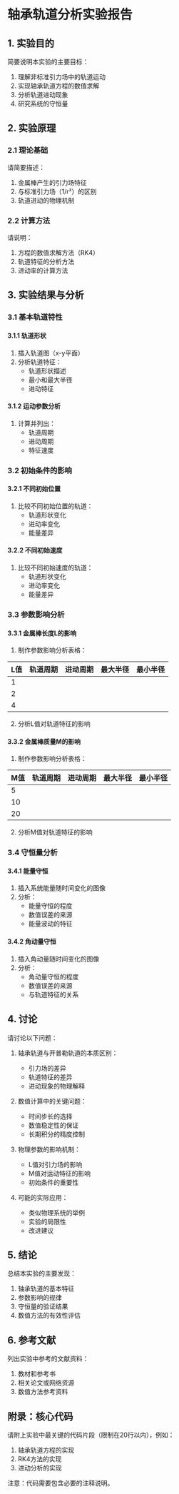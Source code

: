 # 轴承轨道分析实验报告

## 1. 实验目的

简要说明本实验的主要目标：
1. 理解非标准引力场中的轨道运动
2. 实现轴承轨道方程的数值求解
3. 分析轨道进动现象
4. 研究系统的守恒量

## 2. 实验原理

### 2.1 理论基础

请简要描述：
1. 金属棒产生的引力场特征
2. 与标准引力场（1/r²）的区别
3. 轨道进动的物理机制

### 2.2 计算方法

请说明：
1. 方程的数值求解方法（RK4）
2. 轨道特征的分析方法
3. 进动率的计算方法

## 3. 实验结果与分析

### 3.1 基本轨道特性

#### 3.1.1 轨道形状

1. 插入轨道图（x-y平面）
2. 分析轨道特征：
   - 轨道形状描述
   - 最小和最大半径
   - 进动特征

#### 3.1.2 运动参数分析

1. 计算并列出：
   - 轨道周期
   - 进动周期
   - 特征速度

### 3.2 初始条件的影响

#### 3.2.1 不同初始位置

1. 比较不同初始位置的轨道：
   - 轨道形状变化
   - 进动率变化
   - 能量差异

#### 3.2.2 不同初始速度

1. 比较不同初始速度的轨道：
   - 轨道形状变化
   - 进动率变化
   - 能量差异

### 3.3 参数影响分析

#### 3.3.1 金属棒长度L的影响

1. 制作参数影响分析表格：

| L值 | 轨道周期 | 进动周期 | 最大半径 | 最小半径 |
|-----|----------|----------|----------|----------|
| 1   |          |          |          |          |
| 2   |          |          |          |          |
| 4   |          |          |          |          |

2. 分析L值对轨道特征的影响

#### 3.3.2 金属棒质量M的影响

1. 制作参数影响分析表格：

| M值 | 轨道周期 | 进动周期 | 最大半径 | 最小半径 |
|-----|----------|----------|----------|----------|
| 5   |          |          |          |          |
| 10  |          |          |          |          |
| 20  |          |          |          |          |

2. 分析M值对轨道特征的影响

### 3.4 守恒量分析

#### 3.4.1 能量守恒

1. 插入系统能量随时间变化的图像
2. 分析：
   - 能量守恒的程度
   - 数值误差的来源
   - 能量波动的特征

#### 3.4.2 角动量守恒

1. 插入角动量随时间变化的图像
2. 分析：
   - 角动量守恒的程度
   - 数值误差的来源
   - 与轨道特征的关系

## 4. 讨论

请讨论以下问题：

1. 轴承轨道与开普勒轨道的本质区别：
   - 引力场的差异
   - 轨道特征的差异
   - 进动现象的物理解释

2. 数值计算中的关键问题：
   - 时间步长的选择
   - 数值稳定性的保证
   - 长期积分的精度控制

3. 物理参数的影响机制：
   - L值对引力场的影响
   - M值对运动特征的影响
   - 初始条件的重要性

4. 可能的实际应用：
   - 类似物理系统的举例
   - 实验的局限性
   - 改进建议

## 5. 结论

总结本实验的主要发现：
1. 轴承轨道的基本特征
2. 参数影响的规律
3. 守恒量的验证结果
4. 数值方法的有效性评估

## 6. 参考文献

列出实验中参考的文献资料：
1. 教材和参考书
2. 相关论文或网络资源
3. 数值方法参考资料

## 附录：核心代码

请附上实验中最关键的代码片段（限制在20行以内），例如：
1. 轴承轨道方程的实现
2. RK4方法的实现
3. 进动分析的实现

注意：代码需要包含必要的注释说明。